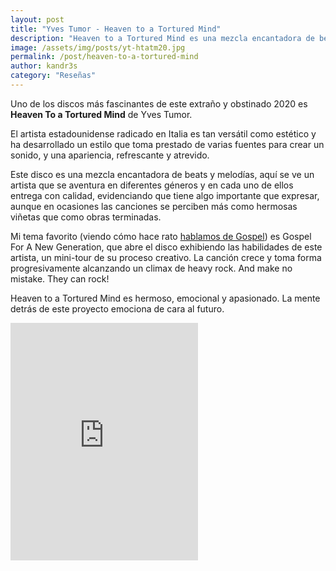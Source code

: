 ```yaml
---
layout: post
title: "Yves Tumor - Heaven to a Tortured Mind"
description: "Heaven to a Tortured Mind es una mezcla encantadora de beats y melodías de un artista que se aventura en diferentes géneros y en cada uno de ellos entrega con calidad"
image: /assets/img/posts/yt-htatm20.jpg
permalink: /post/heaven-to-a-tortured-mind
author: kandr3s
category: "Reseñas"
---
```


Uno de los discos más fascinantes de este extraño y obstinado 2020 es **Heaven To a Tortured Mind** de Yves Tumor.

El artista estadounidense radicado en Italia es tan versátil como estético y ha desarrollado un estilo que toma prestado de varias fuentes para crear un sonido, y una apariencia, refrescante y atrevido.

Este disco es una mezcla encantadora de beats y melodías, aquí se ve un artista que se aventura en diferentes géneros y en cada uno de ellos entrega con calidad, evidenciando que tiene algo importante que expresar, aunque en ocasiones las canciones se perciben más como hermosas viñetas que como obras terminadas.

Mi tema favorito (viendo cómo hace rato [hablamos de Gospel](https://tintaenlascintas.co/post/gospel)) es Gospel For A New Generation, que abre el disco exhibiendo las habilidades de este artista, un mini-tour de su proceso creativo. La canción crece y toma forma progresivamente alcanzando un climax de heavy rock. And make no mistake. They can rock!

Heaven to a Tortured Mind es hermoso, emocional y apasionado. La mente detrás de este proyecto emociona de cara al futuro.

<iframe src="https://open.spotify.com/embed?uri=spotify%3Atrack%3A46LX0sSwIU4GFLcj23ZfMA" width="300" height="380" frameborder="0" allowtransparency="true" allow="encrypted-media"></iframe>